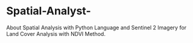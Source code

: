 # Spatial-Analyst-
About Spatial Analysis with Python Language and Sentinel 2 Imagery for Land Cover Analysis with NDVI Method.
